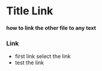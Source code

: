 # Title Link

#### how to link the other file to any text

### Link

 - first link select the link
 - test the link
